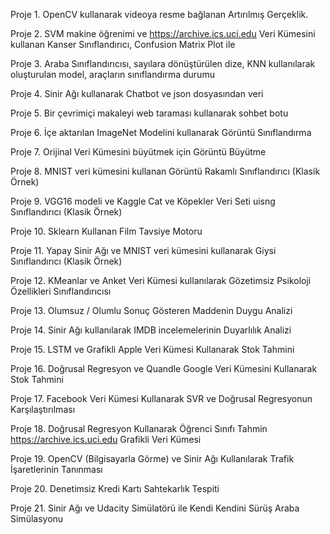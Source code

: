 Proje 1. OpenCV kullanarak videoya resme bağlanan Artırılmış Gerçeklik.

Proje 2. SVM makine öğrenimi ve https://archive.ics.uci.edu Veri Kümesini kullanan Kanser Sınıflandırıcı, Confusion Matrix Plot ile

Proje 3. Araba Sınıflandırıcısı, sayılara dönüştürülen dize, KNN kullanılarak oluşturulan model, araçların sınıflandırma durumu

Proje 4. Sinir Ağı kullanarak Chatbot ve json dosyasından veri

Proje 5. Bir çevrimiçi makaleyi web taraması kullanarak sohbet botu

Proje 6. İçe aktarılan ImageNet Modelini kullanarak Görüntü Sınıflandırma

Proje 7. Orijinal Veri Kümesini büyütmek için Görüntü Büyütme

Proje 8. MNIST veri kümesini kullanan Görüntü Rakamlı Sınıflandırıcı (Klasik Örnek)

Proje 9. VGG16 modeli ve Kaggle Cat ve Köpekler Veri Seti uisng Sınıflandırıcı (Klasik Örnek)

Proje 10. Sklearn Kullanan Film Tavsiye Motoru

Proje 11. Yapay Sinir Ağı ve MNIST veri kümesini kullanarak Giysi Sınıflandırıcı (Klasik Örnek)

Proje 12. KMeanlar ve Anket Veri Kümesi kullanılarak Gözetimsiz Psikoloji Özellikleri Sınıflandırıcısı

Proje 13. Olumsuz / Olumlu Sonuç Gösteren Maddenin Duygu Analizi

Proje 14. Sinir Ağı kullanılarak IMDB incelemelerinin Duyarlılık Analizi

Proje 15. LSTM ve Grafikli Apple Veri Kümesi Kullanarak Stok Tahmini

Proje 16. Doğrusal Regresyon ve Quandle Google Veri Kümesini Kullanarak Stok Tahmini

Proje 17. Facebook Veri Kümesi Kullanarak SVR ve Doğrusal Regresyonun Karşılaştırılması

Proje 18. Doğrusal Regresyon Kullanarak Öğrenci Sınıfı Tahmin https://archive.ics.uci.edu Grafikli Veri Kümesi

Proje 19. OpenCV (Bilgisayarla Görme) ve Sinir Ağı Kullanılarak Trafik İşaretlerinin Tanınması

Proje 20. Denetimsiz Kredi Kartı Sahtekarlık Tespiti

Proje 21. Sinir Ağı ve Udacity Simülatörü ile Kendi Kendini Sürüş Araba Simülasyonu
